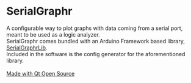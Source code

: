 # SerialGraphr

A configurable way to plot graphs with data coming from a serial port, meant to be used as a logic analyzer.
<br>
SerialGraphr comes bundled with an Arduino Framework based library, [SerialGraphrLib](https://github.com/riacob/SerialGraphrLib).
<br>
Included in the software is the config generator for the aforementioned library.
<br>
<br>
[Made with Qt Open Source](https://www.qt.io/licensing/open-source-lgpl-obligations?hsLang=en)
